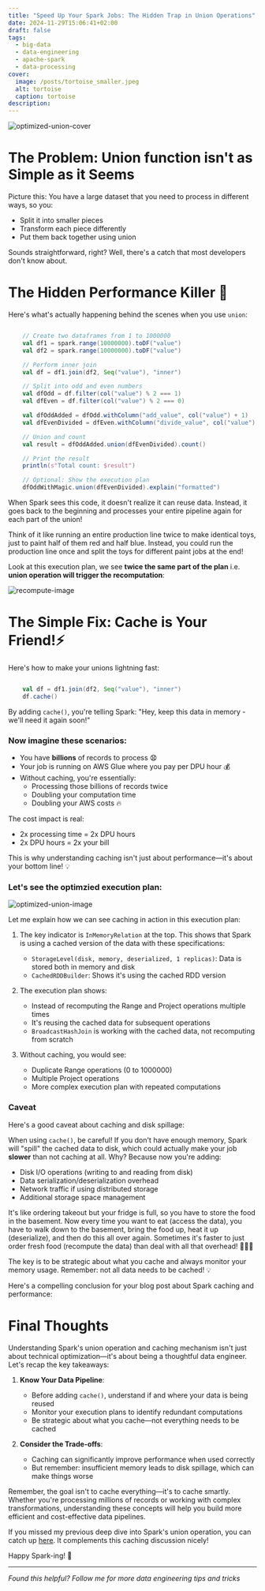 ```yaml
---
title: "Speed Up Your Spark Jobs: The Hidden Trap in Union Operations"
date: 2024-11-29T15:06:41+02:00
draft: false
tags:
  - big-data
  - data-engineering
  - apache-spark
  - data-processing
cover:
  image: /posts/tortoise_smaller.jpeg
  alt: tortoise
  caption: tortoise
description:
---
```


![optimized-union-cover](/posts/spark-union-performance/cover-union-performance.png)

# The Problem: Union function isn't as Simple as it Seems

Picture this: You have a large dataset that you need to process in different ways, so you:

- Split it into smaller pieces
- Transform each piece differently
- Put them back together using union

Sounds straightforward, right? Well, there's a catch that most developers don't know about.

# The Hidden Performance Killer 🐌

Here's what's actually happening behind the scenes when you use `union`:

```scala

    // Create two dataframes from 1 to 1000000
    val df1 = spark.range(10000000).toDF("value")
    val df2 = spark.range(10000000).toDF("value")

    // Perform inner join
    val df = df1.join(df2, Seq("value"), "inner")

    // Split into odd and even numbers
    val dfOdd = df.filter(col("value") % 2 === 1)
    val dfEven = df.filter(col("value") % 2 === 0)

    val dfOddAdded = dfOdd.withColumn("add_value", col("value") + 1)
    val dfEvenDivided = dfEven.withColumn("divide_value", col("value") / 2)

    // Union and count
    val result = dfOddAdded.union(dfEvenDivided).count()

    // Print the result
    println(s"Total count: $result")

    // Optional: Show the execution plan
    dfOddWithMagic.union(dfEvenDivided).explain("formatted")

```

When Spark sees this code, it doesn't realize it can reuse data. Instead, it goes back to the beginning and processes your entire pipeline again for each part of the union!

Think of it like running an entire production line twice to make identical toys, just to paint half of them red and half blue. Instead, you could run the production line once and split the toys for different paint jobs at the end!

Look at this execution plan, we see **twice the same part of the plan** i.e. **union operation will trigger the recomputation**:

![recompute-image](/posts/spark-union-performance/union-recompute.png)

# The Simple Fix: Cache is Your Friend!⚡

Here's how to make your unions lightning fast:

```scala 

    val df = df1.join(df2, Seq("value"), "inner")
    df.cache()

```


By adding `cache()`, you're telling Spark: "Hey, keep this data in memory - we'll need it again soon!"

### Now imagine these scenarios:
- You have **billions** of records to process 😧
- Your job is running on AWS Glue where you pay per DPU hour 💰
- Without caching, you're essentially:
  - Processing those billions of records twice
  - Doubling your computation time
  - Doubling your AWS costs 🔥

The cost impact is real:
- 2x processing time = 2x DPU hours
- 2x DPU hours = 2x your bill

This is why understanding caching isn't just about performance—it's about your bottom line! 💡

### Let's see the optimzied execution plan:

![optimized-union-image](/posts/spark-union-performance/optimized-union.png)

Let me explain how we can see caching in action in this execution plan:

1. The key indicator is `InMemoryRelation` at the top. This shows that Spark is using a cached version of the data with these specifications:
   - `StorageLevel(disk, memory, deserialized, 1 replicas)`: Data is stored both in memory and disk
   - `CachedRDDBuilder`: Shows it's using the cached RDD version

2. The execution plan shows:
   - Instead of recomputing the Range and Project operations multiple times
   - It's reusing the cached data for subsequent operations
   - `BroadcastHashJoin` is working with the cached data, not recomputing from scratch

3. Without caching, you would see:
   - Duplicate Range operations (0 to 1000000)
   - Multiple Project operations
   - More complex execution plan with repeated computations


### Caveat

Here's a good caveat about caching and disk spillage:

When using `cache()`, be careful! If you don't have enough memory, Spark will "spill" the cached data to disk, which could actually make your job **slower** than not caching at all. Why? Because now you're adding:
- Disk I/O operations (writing to and reading from disk)
- Data serialization/deserialization overhead
- Network traffic if using distributed storage
- Additional storage space management

It's like ordering takeout but your fridge is full, so you have to store the food in the basement. Now every time you want to eat (access the data), you have to walk down to the basement, bring the food up, heat it up (deserialize), and then do this all over again. Sometimes it's faster to just order fresh food (recompute the data) than deal with all that overhead! 🏃‍♂️🔄

The key is to be strategic about what you cache and always monitor your memory usage. Remember: not all data needs to be cached! 💡


Here's a compelling conclusion for your blog post about Spark caching and performance:

# Final Thoughts

Understanding Spark's union operation and caching mechanism isn't just about technical optimization—it's about being a thoughtful data engineer. Let's recap the key takeaways:

1. **Know Your Data Pipeline**: 
   - Before adding `cache()`, understand if and where your data is being reused
   - Monitor your execution plans to identify redundant computations
   - Be strategic about what you cache—not everything needs to be cached

2. **Consider the Trade-offs**:
   - Caching can significantly improve performance when used correctly
   - But remember: insufficient memory leads to disk spillage, which can make things worse

Remember, the goal isn't to cache everything—it's to cache smartly. Whether you're processing millions of records or working with complex transformations, understanding these concepts will help you build more efficient and cost-effective data pipelines.


If you missed my previous deep dive into Spark's union operation, you can catch up [here](https://blog.veskovujovic.me/posts/spark-union-function/). It complements this caching discussion nicely!

Happy Spark-ing! 🚀

---
*Found this helpful? Follow me for more data engineering tips and tricks*




